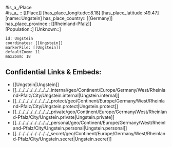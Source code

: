 ﻿---
location: [49.47,8.18] 
mapzoom: [7,12] 
mapmarker: city 
type: City
tags:
- geo/City


SpocWebEntityId: 35114
isDeleted: false
confidential: public

---
#is_a_/Place  
#is_a_ :: [[Place]] 
[has_place_longitude::8.18] 
[has_place_latitude::49.47] 
[name::Ungstein] 
has_place_country:: [[Germany]]  
has_place_province:: [[Rheinland-Pfalz]]  
[Population::] 
[Unknown::] 


```leaflet
id: Ungstein
coordinates: [[Ungstein]] 
markerFile: [[Ungstein]] 
defaultZoom: 11 
maxZoom: 18
```


## Confidential Links & Embeds: 
- [[Ungstein|Ungstein]]  
- [[../../../../../../../../_internal/geo/Continent/Europe/Germany/West/Rheinland-Pfalz/City/Ungstein.internal|Ungstein.internal]] 
- [[../../../../../../../../_protect/geo/Continent/Europe/Germany/West/Rheinland-Pfalz/City/Ungstein.protect|Ungstein.protect]] 
- [[../../../../../../../../_private/geo/Continent/Europe/Germany/West/Rheinland-Pfalz/City/Ungstein.private|Ungstein.private]] 
- [[../../../../../../../../_personal/geo/Continent/Europe/Germany/West/Rheinland-Pfalz/City/Ungstein.personal|Ungstein.personal]] 
- [[../../../../../../../../_secret/geo/Continent/Europe/Germany/West/Rheinland-Pfalz/City/Ungstein.secret|Ungstein.secret]] 
